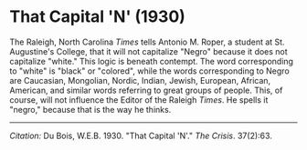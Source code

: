 <!--
title:   That Capital 'N'
author:  Du Bois, W.E.B.
journal: The Crisis
year:    1930
volume:  37
issue:   2
pages:   63
-->
# That Capital 'N' (1930)

The Raleigh, North Carolina *Times* tells Antonio M. Roper, a student at St. Augustine's College, that it will not capitalize "Negro" because it does not capitalize "white." This logic is beneath contempt. The word corresponding to "white" is "black" or "colored", while the words corresponding to Negro are Caucasian, Mongolian, Nordic, Indian, Jewish, European, African, American, and similar words referring to great groups of people. This, of course, will not influence the Editor of the Raleigh *Times*. He spells it "negro," because that is the way he thinks. 

______________
*Citation:* Du Bois, W.E.B. 1930. "That Capital 'N'." *The Crisis*. 37(2):63.

